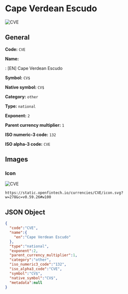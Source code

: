 
# Cape Verdean Escudo 
![CVE](https://static.openfintech.io/currencies/CVE/icon.svg?w=278&c=v0.59.26#w100)  

## General 
 
**Code:** `CVE` 
 
**Name:** 
 
:	[EN] Cape Verdean Escudo 
 
**Symbol:** `CV$` 
 
**Native symbol:** `CV$` 
 
**Category:** `other` 
 
**Type:** `national` 
 
**Exponent:** `2` 
 
**Parent currency multiplier:** `1` 
 
**ISO numeric-3 code:** `132` 
 
**ISO alpha-3 code:** `CVE` 
 

## Images 

### Icon 
 
![CVE](https://static.openfintech.io/currencies/CVE/icon.svg?w=278&c=v0.59.26#w100)  

```
https://static.openfintech.io/currencies/CVE/icon.svg?w=278&c=v0.59.26#w100
```  

## JSON Object 

```json
{
  "code":"CVE",
  "name":{
    "en":"Cape Verdean Escudo"
  },
  "type":"national",
  "exponent":2,
  "parent_currency_multiplier":1,
  "category":"other",
  "iso_numeric3_code":"132",
  "iso_alpha3_code":"CVE",
  "symbol":"CV$",
  "native_symbol":"CV$",
  "metadata":null
}
```  
